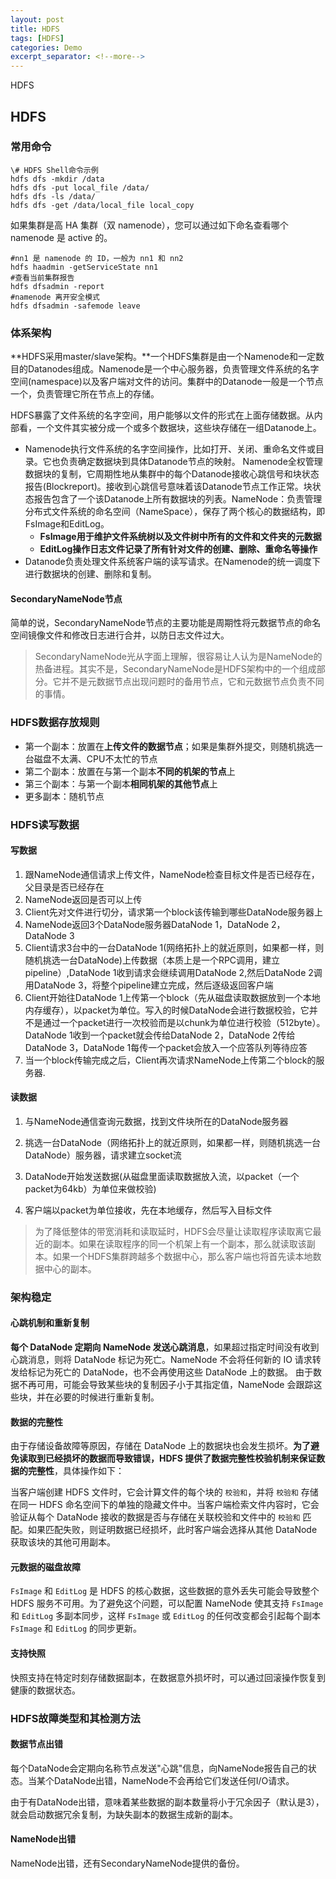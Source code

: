```yaml
---
layout: post
title: HDFS
tags: [HDFS]
categories: Demo
excerpt_separator: <!--more-->
---
```


HDFS
<!--more-->

## HDFS

### 常用命令

```shell
\# HDFS Shell命令示例 
hdfs dfs -mkdir /data 
hdfs dfs -put local_file /data/ 
hdfs dfs -ls /data/ 
hdfs dfs -get /data/local_file local_copy
```

如果集群是高 HA 集群（双 namenode），您可以通过如下命名查看哪个 namenode 是 active 的。

```shell
#nn1 是 namenode 的 ID，一般为 nn1 和 nn2
hdfs haadmin -getServiceState nn1
#查看当前集群报告
hdfs dfsadmin -report
#namenode 离开安全模式
hdfs dfsadmin -safemode leave
```

### 体系架构

**HDFS采用master/slave架构。**一个HDFS集群是由一个Namenode和一定数目的Datanodes组成。Namenode是一个中心服务器，负责管理文件系统的名字空间(namespace)以及客户端对文件的访问。集群中的Datanode一般是一个节点一个，负责管理它所在节点上的存储。

HDFS暴露了文件系统的名字空间，用户能够以文件的形式在上面存储数据。从内部看，一个文件其实被分成一个或多个数据块，这些块存储在一组Datanode上。

- Namenode执行文件系统的名字空间操作，比如打开、关闭、重命名文件或目录。它也负责确定数据块到具体Datanode节点的映射。 Namenode全权管理数据块的复制，它周期性地从集群中的每个Datanode接收心跳信号和块状态报告(Blockreport)。接收到心跳信号意味着该Datanode节点工作正常。块状态报告包含了一个该Datanode上所有数据块的列表。NameNode：负责管理分布式文件系统的命名空间（NameSpace），保存了两个核心的数据结构，即FsImage和EditLog。
  - **FsImage用于维护文件系统树以及文件树中所有的文件和文件夹的元数据**
  - **EditLog操作日志文件记录了所有针对文件的创建、删除、重命名等操作**
- Datanode负责处理文件系统客户端的读写请求。在Namenode的统一调度下进行数据块的创建、删除和复制。

#### SecondaryNameNode节点

简单的说，SecondaryNameNode节点的主要功能是周期性将元数据节点的命名空间镜像文件和修改日志进行合并，以防日志文件过大。

> SecondaryNameNode光从字面上理解，很容易让人认为是NameNode的热备进程。其实不是，SecondaryNameNode是HDFS架构中的一个组成部分。它并不是元数据节点出现问题时的备用节点，它和元数据节点负责不同的事情。

### HDFS数据存放规则

- 第一个副本：放置在**上传文件的数据节点**；如果是集群外提交，则随机挑选一台磁盘不太满、CPU不太忙的节点
- 第二个副本：放置在与第一个副本**不同的机架的节点**上
- 第三个副本：与第一个副本**相同机架的其他节点**上
- 更多副本：随机节点

### HDFS读写数据

#### 写数据

1. 跟NameNode通信请求上传文件，NameNode检查目标文件是否已经存在，父目录是否已经存在
2. NameNode返回是否可以上传
3. Client先对文件进行切分，请求第一个block该传输到哪些DataNode服务器上
4. NameNode返回3个DataNode服务器DataNode 1，DataNode 2，DataNode 3
5. Client请求3台中的一台DataNode 1(网络拓扑上的就近原则，如果都一样，则随机挑选一台DataNode)上传数据（本质上是一个RPC调用，建立pipeline）,DataNode 1收到请求会继续调用DataNode 2,然后DataNode 2调用DataNode 3，将整个pipeline建立完成，然后逐级返回客户端
6. Client开始往DataNode 1上传第一个block（先从磁盘读取数据放到一个本地内存缓存），以packet为单位。写入的时候DataNode会进行数据校验，它并不是通过一个packet进行一次校验而是以chunk为单位进行校验（512byte）。DataNode 1收到一个packet就会传给DataNode 2，DataNode 2传给DataNode 3，DataNode 1每传一个packet会放入一个应答队列等待应答
7. 当一个block传输完成之后，Client再次请求NameNode上传第二个block的服务器.

#### 读数据

1. 与NameNode通信查询元数据，找到文件块所在的DataNode服务器 　

2. 挑选一台DataNode（网络拓扑上的就近原则，如果都一样，则随机挑选一台DataNode）服务器，请求建立socket流 　

3.  DataNode开始发送数据(从磁盘里面读取数据放入流，以packet（一个packet为64kb）为单位来做校验) 　

4. 客户端以packet为单位接收，先在本地缓存，然后写入目标文件

> 为了降低整体的带宽消耗和读取延时，HDFS会尽量让读取程序读取离它最近的副本。如果在读取程序的同一个机架上有一个副本，那么就读取该副本。如果一个HDFS集群跨越多个数据中心，那么客户端也将首先读本地数据中心的副本。

### 架构稳定

#### 心跳机制和重新复制

**每个 DataNode 定期向 NameNode 发送心跳消息**，如果超过指定时间没有收到心跳消息，则将 DataNode 标记为死亡。NameNode 不会将任何新的 IO 请求转发给标记为死亡的 DataNode，也不会再使用这些 DataNode 上的数据。 由于数据不再可用，可能会导致某些块的复制因子小于其指定值，NameNode 会跟踪这些块，并在必要的时候进行重新复制。

#### 数据的完整性

由于存储设备故障等原因，存储在 DataNode 上的数据块也会发生损坏。**为了避免读取到已经损坏的数据而导致错误，HDFS 提供了数据完整性校验机制来保证数据的完整性**，具体操作如下：

当客户端创建 HDFS 文件时，它会计算文件的每个块的 `校验和`，并将 `校验和` 存储在同一 HDFS 命名空间下的单独的隐藏文件中。当客户端检索文件内容时，它会验证从每个 DataNode 接收的数据是否与存储在关联校验和文件中的 `校验和` 匹配。如果匹配失败，则证明数据已经损坏，此时客户端会选择从其他 DataNode 获取该块的其他可用副本。

#### 元数据的磁盘故障

`FsImage` 和 `EditLog` 是 HDFS 的核心数据，这些数据的意外丢失可能会导致整个 HDFS 服务不可用。为了避免这个问题，可以配置 NameNode 使其支持 `FsImage` 和 `EditLog` 多副本同步，这样 `FsImage` 或 `EditLog` 的任何改变都会引起每个副本 `FsImage` 和 `EditLog` 的同步更新。

#### 支持快照

快照支持在特定时刻存储数据副本，在数据意外损坏时，可以通过回滚操作恢复到健康的数据状态。

### HDFS故障类型和其检测方法

#### 数据节点出错

每个DataNode会定期向名称节点发送"心跳"信息，向NameNode报告自己的状态。当某个DataNode出错，NameNode不会再给它们发送任何I/O请求。

由于有DataNode出错，意味着某些数据的副本数量将小于冗余因子（默认是3），就会启动数据冗余复制，为缺失副本的数据生成新的副本。

#### NameNode出错

NameNode出错，还有SecondaryNameNode提供的备份。